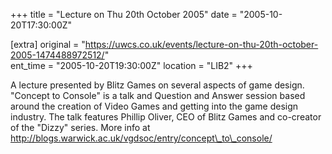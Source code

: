 +++
title = "Lecture on Thu 20th October 2005"
date = "2005-10-20T17:30:00Z"

[extra]
original = "https://uwcs.co.uk/events/lecture-on-thu-20th-october-2005-1474488972512/"    
ent_time = "2005-10-20T19:30:00Z"
location = "LIB2"
+++

A lecture presented by Blitz Games on several aspects of game design. "Concept to Console" is a talk and Question and Answer session based around the creation of Video Games and getting into the game design industry. The talk features Phillip Oliver, CEO of Blitz Games and co-creator of the "Dizzy" series. More info at http://blogs.warwick.ac.uk/vgdsoc/entry/concept\_to\_console/

